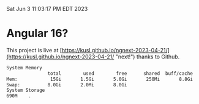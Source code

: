 Sat Jun  3 11:03:17 PM EDT 2023

# Angular 16?


This project is live at [https://kusl.github.io/ngnext-2023-04-21/](https://kusl.github.io/ngnext-2023-04-21/ "next!") thanks to Github.

```bash
System Memory
               total        used        free      shared  buff/cache   available
Mem:            15Gi       1.5Gi       5.0Gi       250Mi       8.8Gi        13Gi
Swap:          8.0Gi       2.0Mi       8.0Gi
System Storage
690M	.
```
```bash
